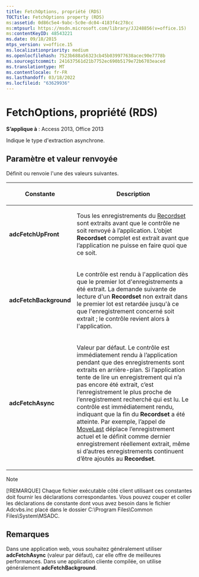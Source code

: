 ```yaml
---
title: FetchOptions, propriété (RDS)
TOCTitle: FetchOptions property (RDS)
ms:assetid: 0d86c5e4-9abc-5c0e-dc04-4183f4c278cc
ms:mtpsurl: https://msdn.microsoft.com/library/JJ248856(v=office.15)
ms:contentKeyID: 48543221
ms.date: 09/18/2015
mtps_version: v=office.15
ms.localizationpriority: medium
ms.openlocfilehash: 7523b688a56323cb45b039977638acec90e7778b
ms.sourcegitcommit: 241637561d21b7752ec690b5179e72b6703eaced
ms.translationtype: MT
ms.contentlocale: fr-FR
ms.lasthandoff: 03/18/2022
ms.locfileid: "63629936"
---
```

# <a name="fetchoptions-property-rds"></a>FetchOptions, propriété (RDS)


**S’applique à** : Access 2013, Office 2013

Indique le type d'extraction asynchrone.

## <a name="setting-and-return-values"></a>Paramètre et valeur renvoyée

Définit ou renvoie l'une des valeurs suivantes.

<table>
<colgroup>
<col />
<col />
</colgroup>
<thead>
<tr class="header">
<th><p>Constante</p></th>
<th><p>Description</p></th>
</tr>
</thead>
<tbody>
<tr class="odd">
<td><p><strong>adcFetchUpFront</strong></p></td>
<td><p>Tous les enregistrements du <a href="recordset-object-ado.md">Recordset</a> sont extraits avant que le contrôle ne soit renvoyé à l’application. L’objet <strong>Recordset</strong> complet est extrait avant que l’application ne puisse en faire quoi que ce soit.</p></td>
</tr>
<tr class="even">
<td><p><strong>adcFetchBackground</strong></p></td>
<td><p>Le contrôle est rendu à l'application dès que le premier lot d'enregistrements a été extrait. La demande suivante de lecture d'un <strong>Recordset</strong> non extrait dans le premier lot est retardée jusqu'à ce que l'enregistrement concerné soit extrait ; le contrôle revient alors à l'application.</p></td>
</tr>
<tr class="odd">
<td><p><strong>adcFetchAsync</strong></p></td>
<td><p>Valeur par défaut. Le contrôle est immédiatement rendu à l’application pendant que des enregistrements sont extraits en arrière-plan. Si l’application tente de lire un enregistrement qui n’a pas encore été extrait, c’est l’enregistrement le plus proche de l’enregistrement recherché qui est lu. Le contrôle est immédiatement rendu, indiquant que la fin du <strong>Recordset</strong> a été atteinte. Par exemple, l’appel de <a href="movefirst-movelast-movenext-and-moveprevious-methods-rds.md">MoveLast</a> déplace l’enregistrement actuel et le définit comme dernier enregistrement réellement extrait, même si d’autres enregistrements continuent d’être ajoutés au <strong>Recordset</strong>.</p></td>
</tr>
</tbody>
</table>



> [!NOTE]
> [!REMARQUE] Chaque fichier exécutable côté client utilisant ces constantes doit fournir les déclarations correspondantes. Vous pouvez couper et coller les déclarations de constante dont vous avez besoin dans le fichier Adcvbs.inc placé dans le dossier C:\Program Files\Common Files\System\MSADC.



## <a name="remarks"></a>Remarques

Dans une application web, vous souhaitez généralement utiliser **adcFetchAsync** (valeur par défaut), car elle offre de meilleures performances. Dans une application cliente compilée, on utilise généralement **adcFetchBackground**.

